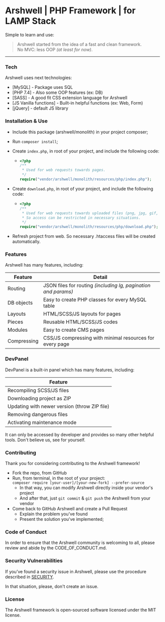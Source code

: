 # Arshwell | PHP Framework | for LAMP Stack

Simple to learn and use:
>  Arshwell started from the idea of a fast and clean framework. <br>
>  No MVC: less OOP *(at least for now)*.
---

### Tech

Arshwell uses next technologies:

- [MySQL] - Package uses SQL
- [PHP 7.4] - Also some OOP features (ex: DB)
- [SASS] - A good fit CSS extension language for Arshwell
- [JS Vanilla functions] - Built-in helpful functions (ex: Web, Form)
- [jQuery] - default JS library

### Installation & Use

- Include this package (arshwell/monolith) in your project composer;
- Run `composer install`;
- Create `index.php`, in root of your project, and include the following code:

    - ```php
      <?php
      /**
       * Used for web requests towards pages.
       */
      require("vendor/arshwell/monolith/resources/php/index.php");
      ```
- Create `download.php`, in root of your project, and include the following code:

    - ```php
      <?php
      /**
       * Used for web requests towards uploaded files (png, jpg, gif, etc).
       * So access can be restricted in necessary situations.
       */
      require("vendor/arshwell/monolith/resources/php/download.php");
      ```
- Refresh project from web. So necessary .htaccess files will be created automatically.

### Features

Arshwell has many features, including:

| Feature | Detail |
| ------ | ------ |
| Routing | JSON files for routing _(including lg, pagination and params)_ |
| DB objects | Easy to create PHP classes for every MySQL table |
| Layouts | HTML/SCSS/JS layouts for pages |
| Pieces | Reusable HTML/SCSS/JS codes |
| Modules | Easy to create CMS pages |
| Compressing | CSS/JS compressing with minimal resources for every page |

### DevPanel

DevPanel is a built-in panel which has many features, including:

| Feature |
| ------ |
| Recompiling SCSS/JS files |
| Downloading project as ZIP |
| Updating with newer version (throw ZIP file) |
| Removing dangerous files |
| Activating maintenance mode |

It can only be accessed by developer and provides so many other helpful tools.
Don't believe us, see for yourself.

### Contributing

Thank you for considering contributing to the Arshwell framework!

- Fork the repo, from GitHub
- Run, from terminal, in the root of your project: <br>
  `composer require [your-user]/[your-new-fork] --prefer-source`
    - In that way, you can modify Arshwell directly inside your vendor's project
    - And after that, just `git commit` & `git push` the Arshwell from your vendor
- Come back to GitHub Arshwell and create a Pull Request
    - Explain the problem you've found
    - Present the solution you've implemented;

### Code of Conduct

In order to ensure that the Arshwell community is welcoming to all,
please review and abide by the CODE_OF_CONDUCT.md.

### Security Vulnerabilities

If you’ve found a security issue in Arshwell, please use the procedure
described in [SECURITY](https://github.com/arshwell/monolith/security/policy).

In that situation, please, don't create an issue.

### License

The Arshwell framework is open-sourced software licensed under the MIT license.
